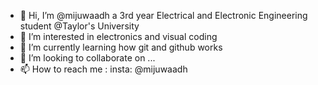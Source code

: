 - 👋 Hi, I’m @mijuwaadh a 3rd year Electrical and Electronic Engineering student @Taylor's University
- 👀 I’m interested in electronics and visual coding
- 🌱 I’m currently learning how git and github works
- 💞️ I’m looking to collaborate on ...
- 📫 How to reach me : insta: @mijuwaadh

<!---
mijuwaadh/mijuwaadh is a ✨ special ✨ repository because its `README.md` (this file) appears on your GitHub profile.
You can click the Preview link to take a look at your changes.
--->
